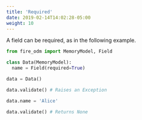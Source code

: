```yaml
---
title: 'Required'
date: 2019-02-14T14:02:28-05:00
weight: 10
---
```


A field can be required, as in the following example.

```python
from fire_odm import MemoryModel, Field

class Data(MemoryModel):
  name = Field(required=True)

data = Data()

data.validate() # Raises an Exception

data.name = 'Alice'

data.validate() # Returns None
```
